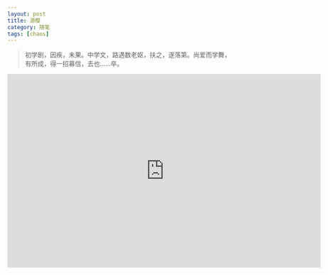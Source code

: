 ```yaml
---
layout: post
title: 源樱
category: 随笔
tags: [chaos]
---
```

> 初学剧，因疾，未果。中学文，路遇数老妪，扶之，遂落第。尚爱而学舞，有所成，得一招募信，去也……卒。
  
<iframe style="width:704px;height:436px;" src="http://cdn.aixifan.com/player/ACFlashPlayer.out.swf?vid=undefined&ref=http://www.acfun.cn/bangumi/ab5022161" id="ACFlashPlayer-re" frameborder="0"></iframe>
